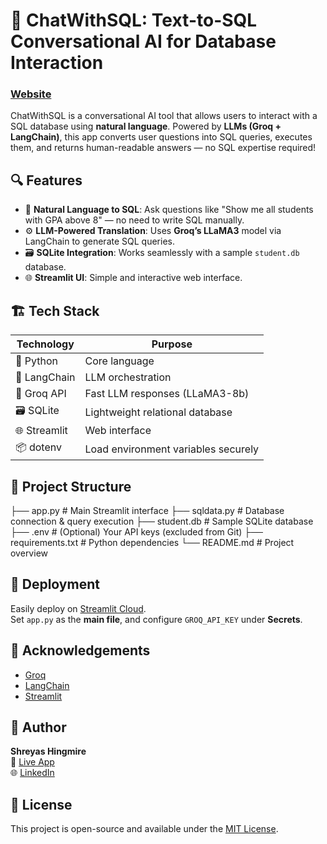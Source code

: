 
# 💬 ChatWithSQL: Text-to-SQL Conversational AI for Database Interaction

### [Website](https://text-to-sql-conversational-ai-for-database-interaction-shreyas.streamlit.app)

ChatWithSQL is a conversational AI tool that allows users to interact with a SQL database using **natural language**. Powered by **LLMs (Groq + LangChain)**, this app converts user questions into SQL queries, executes them, and returns human-readable answers — no SQL expertise required!


## 🔍 Features

- 🧠 **Natural Language to SQL**: Ask questions like "Show me all students with GPA above 8" — no need to write SQL manually.
- ⚙️ **LLM-Powered Translation**: Uses **Groq’s LLaMA3** model via LangChain to generate SQL queries.
- 🗃️ **SQLite Integration**: Works seamlessly with a sample `student.db` database.
- 🌐 **Streamlit UI**: Simple and interactive web interface.


## 🏗️ Tech Stack

| Technology     | Purpose                                   |
|----------------|-------------------------------------------|
| 🐍 Python       | Core language                            |
| 🧠 LangChain    | LLM orchestration                        |
| 🚀 Groq API     | Fast LLM responses (LLaMA3-8b)           |
| 🗃️ SQLite       | Lightweight relational database          |
| 🌐 Streamlit    | Web interface                            |
| 📦 dotenv       | Load environment variables securely      |


## 📁 Project Structure

├── app.py             # Main Streamlit interface
├── sqldata.py         # Database connection & query execution
├── student.db         # Sample SQLite database
├── .env               # (Optional) Your API keys (excluded from Git)
├── requirements.txt   # Python dependencies
└── README.md          # Project overview


## 📌 Deployment

Easily deploy on [Streamlit Cloud](https://streamlit.io/cloud).  
Set `app.py` as the **main file**, and configure `GROQ_API_KEY` under **Secrets**.


## 🙌 Acknowledgements

- [Groq](https://groq.com/)
- [LangChain](https://www.langchain.com/)
- [Streamlit](https://streamlit.io/)


## 👤 Author

**Shreyas Hingmire**  
📎 [Live App](https://text-to-sql-conversational-ai-for-database-interaction-shreyas.streamlit.app/)  
🌐 [LinkedIn](https://www.linkedin.com/in/shreyashingmire)


## 📝 License

This project is open-source and available under the [MIT License](LICENSE).



